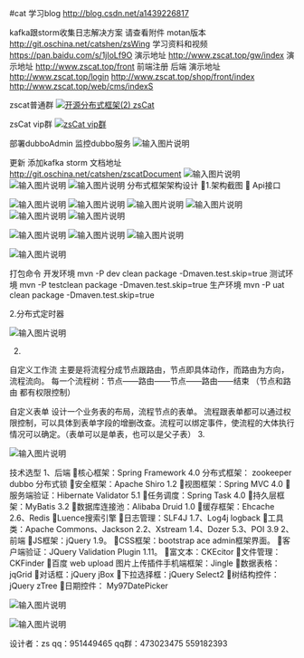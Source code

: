#cat
学习blog  http://blog.csdn.net/a1439226817

kafka跟storm收集日志解决方案 请查看附件
motan版本  http://git.oschina.net/catshen/zsWing
学习资料和视频  https://pan.baidu.com/s/1jIoLf9O
演示地址  http://www.zscat.top/gw/index
演示地址  http://www.zscat.top/front
前端注册
后端 演示地址  http://www.zscat.top/login
http://www.zscat.top/shop/front/index
http://www.zscat.top/web/cms/indexS


zscat普通群
<a target="_blank" href="//shang.qq.com/wpa/qunwpa?idkey=091b808b670b3f825b101f386ad6e0a7a0b1d7cef1f11a66120c866affcac80c"><img border="0" src="//pub.idqqimg.com/wpa/images/group.png" alt="开源分布式框架(2) zsCat" title="开源分布式框架(2) zsCat"></a>

zsCat vip群 
<a target="_blank" href="//shang.qq.com/wpa/qunwpa?idkey=3440b6c11bbf3562bf38ea117cad2573188f1158a15d5397e48b6d4eb48fe587"><img border="0" src="//pub.idqqimg.com/wpa/images/group.png" alt="zsCat vip群" title="zsCat vip群"></a>

部署dubboAdmin 监控dubbo服务
![输入图片说明](http://git.oschina.net/uploads/images/2017/0221/165923_17cb6ef1_134431.png "在这里输入图片标题")

更新
 添加kafka  storm
文档地址   http://git.oschina.net/catshen/zscatDocument
![输入图片说明](http://git.oschina.net/uploads/images/2016/1029/122812_c0278625_134431.png "在这里输入图片标题")
![输入图片说明](http://git.oschina.net/uploads/images/2016/1029/122847_c1c15724_134431.png "在这里输入图片标题")
![输入图片说明](http://git.oschina.net/uploads/images/2016/1029/122910_6eb4beec_134431.png "在这里输入图片标题")
          分布式框架架构设计
1.架构截图

Api接口  

![输入图片说明](http://git.oschina.net/uploads/images/2016/0226/013501_1f9f938e_134431.png "在这里输入图片标题")
![输入图片说明](http://git.oschina.net/uploads/images/2016/0226/013511_b180d076_134431.png "在这里输入图片标题")
![输入图片说明](http://git.oschina.net/uploads/images/2016/0226/013523_08038c7d_134431.png "在这里输入图片标题")
![输入图片说明](http://git.oschina.net/uploads/images/2016/0226/013534_c978b065_134431.png "在这里输入图片标题")
![输入图片说明](http://git.oschina.net/uploads/images/2016/0226/013544_d544ee61_134431.png "在这里输入图片标题")
![输入图片说明](http://git.oschina.net/uploads/images/2016/0226/013557_01273477_134431.png "在这里输入图片标题")

![输入图片说明](https://git.oschina.net/uploads/images/2017/0718/200708_69a36cca_134431.png "dubbo1.png")
![输入图片说明](https://git.oschina.net/uploads/images/2017/0718/200719_3bddc084_134431.png "dubbo2.png")
![输入图片说明](https://git.oschina.net/uploads/images/2017/0718/200734_21fc3537_134431.png "dubbo3.png")

![输入图片说明](http://git.oschina.net/uploads/images/2016/0226/013608_4854e48f_134431.png "在这里输入图片标题")










打包命令 
开发环境  mvn -P dev clean package   -Dmaven.test.skip=true
测试环境  mvn -P testclean package   -Dmaven.test.skip=true
生产环境  mvn -P uat clean package   -Dmaven.test.skip=true



2.分布式定时器

![输入图片说明](http://git.oschina.net/uploads/images/2016/0226/013619_cbf3be05_134431.png "在这里输入图片标题")






2.


自定义工作流 主要是将流程分成节点跟路由，节点即具体动作，而路由为方向，流程流向。
每一个流程树：节点——路由——节点——路由——结束 （节点和路由 都有权限控制）




自定义表单  设计一个业务表的布局，流程节点的表单。
流程跟表单都可以通过权限控制，可以具体到表单字段的增删改查。流程可以绑定事件，使流程的大体执行情况可以确定。（表单可以是单表，也可以是父子表）
3.


![输入图片说明](http://git.oschina.net/uploads/images/2016/0226/013633_fd4a9e3e_134431.png "在这里输入图片标题")






技术选型
1、后端
核心框架：Spring Framework 4.0
       分布式框架： zookeeper dubbo 分布式锁
安全框架：Apache Shiro 1.2
视图框架：Spring MVC 4.0
服务端验证：Hibernate Validator 5.1
任务调度：Spring Task 4.0
持久层框架：MyBatis 3.2
数据库连接池：Alibaba Druid 1.0
缓存框架：Ehcache 2.6、Redis
Luence搜索引擎
日志管理：SLF4J 1.7、Log4j   logback
工具类：Apache Commons、Jackson 2.2、Xstream 1.4、Dozer 5.3、POI 3.9
2、前端
JS框架：jQuery 1.9。
CSS框架：bootstrap ace admin框架界面。
客户端验证：JQuery Validation Plugin 1.11。
富文本：CKEcitor
文件管理：CKFinder
百度 web upload 图片上传插件手机端框架：Jingle
数据表格：jqGrid
对话框：jQuery jBox
下拉选择框：jQuery Select2
树结构控件：jQuery zTree
日期控件： My97DatePicker






![输入图片说明](http://git.oschina.net/uploads/images/2016/0514/232902_d1be466f_134431.png "在这里输入图片标题")

![输入图片说明](http://git.oschina.net/uploads/images/2016/0514/232921_ff330f8c_134431.jpeg "在这里输入图片标题")





设计者：zs
qq：951449465
qq群：473023475 559182393